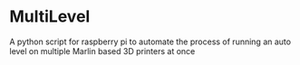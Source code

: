 # MultiLevel
A python script for raspberry pi to automate the process of running an auto level on multiple Marlin based 3D printers at once

